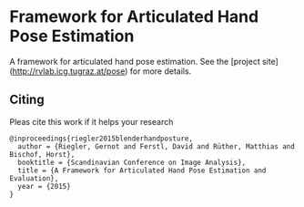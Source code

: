 # Framework for Articulated Hand Pose Estimation

A framework for articulated hand pose estimation. See the [project site] (http://rvlab.icg.tugraz.at/pose) for more details.

## Citing
Pleas cite this work if it helps your research

    @inproceedings{riegler2015blenderhandposture,
      author = {Riegler, Gernot and Ferstl, David and Rüther, Matthias and Bischof, Horst},
      booktitle = {Scandinavian Conference on Image Analysis},
      title = {A Framework for Articulated Hand Pose Estimation and Evaluation},
      year = {2015}
    }
